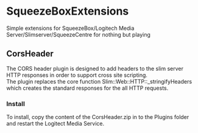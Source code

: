 # SqueezeBoxExtensions
Simple extensions for SqueezeBox/Logitech Media Server/Slimserver/SqueezeCentre for nothing but playing 

## CorsHeader
The CORS header plugin is designed to add headers to the slim server HTTP responses in order to support cross site scripting.  
The plugin replaces the core function Slim::Web::HTTP::_stringifyHeaders which creates the standard responses for the all HTTP 
requests. 

### Install
To install, copy the content of the CorsHeader.zip in to the Plugins folder and restart the Logitect Media Service.
